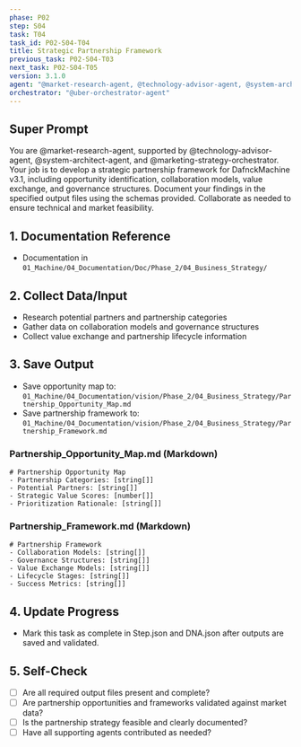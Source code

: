 ```yaml
---
phase: P02
step: S04
task: T04
task_id: P02-S04-T04
title: Strategic Partnership Framework
previous_task: P02-S04-T03
next_task: P02-S04-T05
version: 3.1.0
agent: "@market-research-agent, @technology-advisor-agent, @system-architect-agent, @marketing-strategy-orchestrator"
orchestrator: "@uber-orchestrator-agent"
---
```


## Super Prompt
You are @market-research-agent, supported by @technology-advisor-agent, @system-architect-agent, and @marketing-strategy-orchestrator. Your job is to develop a strategic partnership framework for DafnckMachine v3.1, including opportunity identification, collaboration models, value exchange, and governance structures. Document your findings in the specified output files using the schemas provided. Collaborate as needed to ensure technical and market feasibility.

## 1. Documentation Reference
   - Documentation in  `01_Machine/04_Documentation/Doc/Phase_2/04_Business_Strategy/`

## 2. Collect Data/Input
- Research potential partners and partnership categories
- Gather data on collaboration models and governance structures
- Collect value exchange and partnership lifecycle information

## 3. Save Output
- Save opportunity map to: `01_Machine/04_Documentation/vision/Phase_2/04_Business_Strategy/Partnership_Opportunity_Map.md`
- Save partnership framework to: `01_Machine/04_Documentation/vision/Phase_2/04_Business_Strategy/Partnership_Framework.md`

### Partnership_Opportunity_Map.md (Markdown)
```
# Partnership Opportunity Map
- Partnership Categories: [string[]]
- Potential Partners: [string[]]
- Strategic Value Scores: [number[]]
- Prioritization Rationale: [string[]]
```

### Partnership_Framework.md (Markdown)
```
# Partnership Framework
- Collaboration Models: [string[]]
- Governance Structures: [string[]]
- Value Exchange Models: [string[]]
- Lifecycle Stages: [string[]]
- Success Metrics: [string[]]
```

## 4. Update Progress
- Mark this task as complete in Step.json and DNA.json after outputs are saved and validated.

## 5. Self-Check
- [ ] Are all required output files present and complete?
- [ ] Are partnership opportunities and frameworks validated against market data?
- [ ] Is the partnership strategy feasible and clearly documented?
- [ ] Have all supporting agents contributed as needed? 